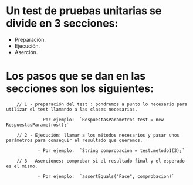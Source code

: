 # Un test de pruebas unitarias se divide en 3 secciones:

- Preparación.
- Ejecución.
- Aserción.

# Los pasos que se dan en las secciones son los siguientes:

        // 1 - preparación del test : pondremos a punto lo necesario para utilizar el test llamando a las clases necesarias.

                - Por ejemplo:  `RespuestasParametros test = new RespuestasParametros();`

        // 2 - Ejecución: llamar a los métodos necesarios y pasar unos parámetros para conseguir el resultado que queremos.

                - Por ejemplo:  `String comprobacion = test.metodo1(3);`

        // 3 - Aserciones: comprobar si el resultado final y el esperado es el mismo.

                - Por ejemplo:  `assertEquals("Face", comprobacion)`


